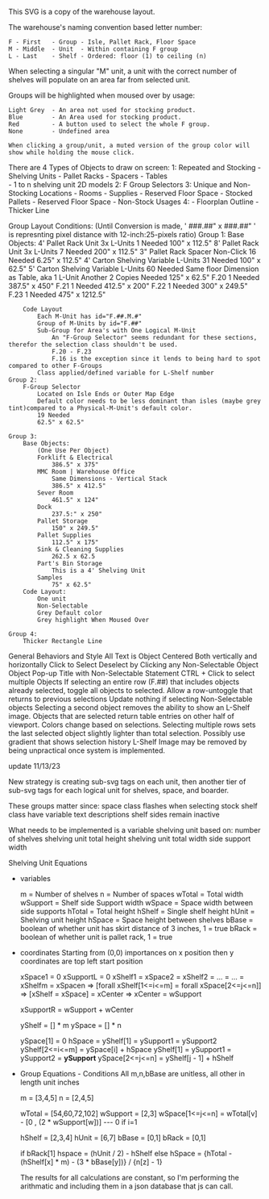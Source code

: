 This SVG is a copy of the warehouse layout.

The warehouse's naming convention based letter number:

    F - First   - Group - Isle, Pallet Rack, Floor Space
    M - Middle  - Unit  - Within containing F group
    L - Last    - Shelf - Ordered: floor (1) to ceiling (n)

When selecting a singular "M" unit, a unit with the correct number of shelves will populate on an area far from selected unit.

Groups will be highlighted when moused over by usage:

    Light Grey  - An area not used for stocking product.
    Blue        - An Area used for stocking product.
    Red         - A button used to select the whole F group.
    None        - Undefined area

    When clicking a group/unit, a muted version of the group color will show while holding the mouse click.

There are 4 Types of Objects to draw on screen:
    1: Repeated and Stocking
        - Shelving Units
        - Pallet Racks
        - Spacers
        - Tables        
        - 1 to n shelving unit 2D models
    2: F Group Selectors
    3: Unique and Non-Stocking Locations
        - Rooms
        - Supplies
        - Reserved Floor Space - Stocked Pallets
        - Reserved Floor Space - Non-Stock Usages
    4:
        - Floorplan Outline - Thicker Line



Group Layout Conditions:
    (Until Conversion is made, ' ###.##" x ###.##" ' is represnting pixel distance with 12-inch:25-pixels ratio)
    Group 1:
        Base Objects:
            4' Pallet Rack Unit
                3x L-Units
                1 Needed
                100" x 112.5"
            8' Pallet Rack Unit
                3x L-Units
                7 Needed
                200" x 112.5"
            3" Pallet Rack Spacer
                Non-Click
                16 Needed
                6.25" x 112.5"
            4' Carton Shelving
                Variable L-Units
                31 Needed
                100" x 62.5"
            5' Carton Shelving
                Variable L-Units
                60 Needed
                Same floor Dimension as Table, aka 1 L-Unit
                    Another 2 Copies Needed
                125" x 62.5"
            F.20
                1 Needed
                387.5" x 450"
            F.21
                1 Needed
                412.5" x 200"
            F.22
                1 Needed
                300" x 249.5"
            F.23
                1 Needed
                475" x 1212.5"

        Code Layout
            Each M-Unit has id="F.##.M.#"
            Group of M-Units by id="F.##"
            Sub-Group for Area's with One Logical M-Unit
                An "F-Group Selector" seems redundant for these sections, therefor the selection class shouldn't be used.
                F.20 - F.23
                F.16 is the exception since it lends to being hard to spot compared to other F-Groups
            Class applied/defined variable for L-Shelf number
    Group 2:
        F-Group Selector
            Located on Isle Ends or Outer Map Edge
            Default color needs to be less dominant than isles (maybe grey tint)compared to a Physical-M-Unit's default color.
            19 Needed
            62.5" x 62.5"
        
    Group 3:
        Base Objects:
            (One Use Per Object)
            Forklift & Electrical
                386.5" x 375"
            MMC Room | Warehouse Office
                Same Dimensions - Vertical Stack
                386.5" x 412.5"
            Sever Room
                461.5" x 124"
            Dock
                237.5:" x 250"
            Pallet Storage
                150" x 249.5"
            Pallet Supplies
                112.5" x 175"
            Sink & Cleaning Supplies
                262.5 x 62.5
            Part's Bin Storage
                This is a 4' Shelving Unit
            Samples
                75" x 62.5"
        Code Layout:
            One unit
            Non-Selectable
            Grey Default color
            Grey highlight When Moused Over

    Group 4:
        Thicker Rectangle Line
General Behaviors and Style
    All Text is Object Centered Both vertically and horizontally
    Click to Select
    Deselect by Clicking any Non-Selectable Object
    Object Pop-up Title with Non-Selectable Statement
    CTRL + Click to select multiple Objects
        If selecting an entire row (F.##) that includes objects already selected, toggle all objects to selected.
            Allow a row-untoggle that returns to previous selections
        Update nothing if selecting Non-Selectable objects
        Selecting a second object removes the ability to show an L-Shelf image.
    Objects that are selected return table entries on other half of viewport.
    Colors change based on selections.
        Selecting multiple rows sets the last selected object slightly lighter than total selection.
            Possibly use gradient that shows selection history
    L-Shelf Image may be removed by being unpractical once system is implemented.
    

update 11/13/23


New strategy is creating sub-svg tags on each unit, then
another tier of sub-svg tags for each logical unit for shelves, space,
and boarder.

These groups matter since:
    space class flashes when selecting stock
    shelf class have variable text descriptions
    shelf sides remain inactive 

What needs to be implemented is a variable shelving unit based on:
    number of shelves
    shelving unit total height
    shelving unit total width
    side support width

Shelving Unit Equations

- variables

    m  = Number of shelves
    n = Number of spaces
    wTotal = Total width
    wSupport = Shelf side Support width 
    wSpace = Space width between side supports
    hTotal = Total height
    hShelf = Single shelf height
    hUnit = Shelving unit height
    hSpace = Space height between shelves
    bBase = boolean of whether unit has skirt distance of 3 inches, 1 = true
    bRack = boolean of whether unit is pallet rack, 1 = true

- coordinates Starting from (0,0) importances on x position then y
    coordinates are top left start position

    xSpace1 = 0
    xSupportL = 0
    xShelf1 = xSpace2 = xShelf2 = ... = ... = xShelfm = xSpacen
    => [forall xShelf[1<=i<=m] = forall xSpace[2<=j<=n]] 
    => [xShelf = xSpace] = xCenter
    => xCenter = wSupport

    xSupportR = wSupport + wCenter

    yShelf = [] * m
    ySpace = [] * n

    ySpace[1] = 0
    hSpace = yShelf[1] = ySupport1 = ySupport2
    yShelf[2<=i<=m] = ySpace[i] + hSpace 
        yShelf[1] = ySupport1 = ySupport2 = __ySupport__
    ySpace[2<=j<=n] = yShelf[j - 1] + hShelf


- Group Equations - Conditions
    All m,n,bBase are unitless, all other in length unit inches

    m = [3,4,5]
    n = [2,4,5]

    wTotal = [54,60,72,102]
    wSupport = [2,3]
    wSpace[1<=j<=n] = wTotal[v] - [0 , (2 * wSupport[w])] --- 0 if i=1

    hShelf = [2,3,4]
    hUnit = [6,7]
    bBase = [0,1]
    bRack = [0,1]

    if bRack[1]
        hspace = (hUnit / 2) - hShelf
    else
        hSpace = {hTotal - (hShelf[x] * m) - (3 * bBase[y])}  /  {n[z] - 1}


    The results for all calculations are constant, so I'm performing the
        arithmatic and including them in a json database that js can call.
